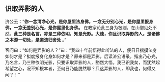 ## 识取弄影的人

济公云：“__你一念清净心光，是你屋里法身佛，一念无分别心光，是你屋里报身佛，一念无差别心光，是你屋里化身佛。__ 在教家论此三身为极则，在山僧见处不然。__此三种是名言，亦是三种依明，知是光影。大德，你且识取弄影的人，是诸佛之本源一切处，是道流归舍处__ 。”

客问曰：“如何是弄影的人？”曰：“我四十年前悟得此听法的人，便日日揣摸法身如何才是？拟度报身化身如何才是？原来都是弄影。后读济公语录，指出乃心光，乃名言，乃三种依明光影，只要识取弄影的人，豁然大悟。我已识我矣，而犹然起希望之心，况不知根本者，至何日乃能脱然耶？只这弄影的人，即我也，何得又问？！”
